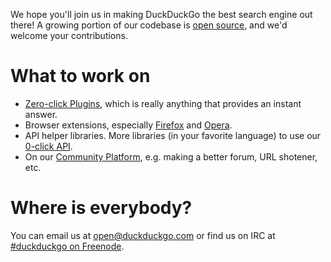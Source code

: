 We hope you'll join us in making DuckDuckGo the best search engine out there! A growing portion of our codebase is [open source](http://github.com/duckduckgo/), and we'd welcome your contributions.

# What to work on

 * [Zero-click Plugins](https://github.com/duckduckgo/duckduckgo/wiki/Zero-click-Info-Plugins), which is really anything that provides an instant answer.
 * Browser extensions, especially [Firefox](https://github.com/duckduckgo/firefox-zeroclickinfo) and [Opera](https://github.com/duckduckgo/opera-zeroclickinfo).
 * API helper libraries. More libraries (in your favorite language) to use our [0-click API](http://api.duckduckgo.com/).
 * On our [Community Platform](http://github.com/duckduckgo/community-platform), e.g. making a better forum, URL shotener, etc.

# Where is everybody?

You can email us at open@duckduckgo.com or find us on IRC at [#duckduckgo on Freenode](http://webchat.freenode.net/?channels=duckduckgo).